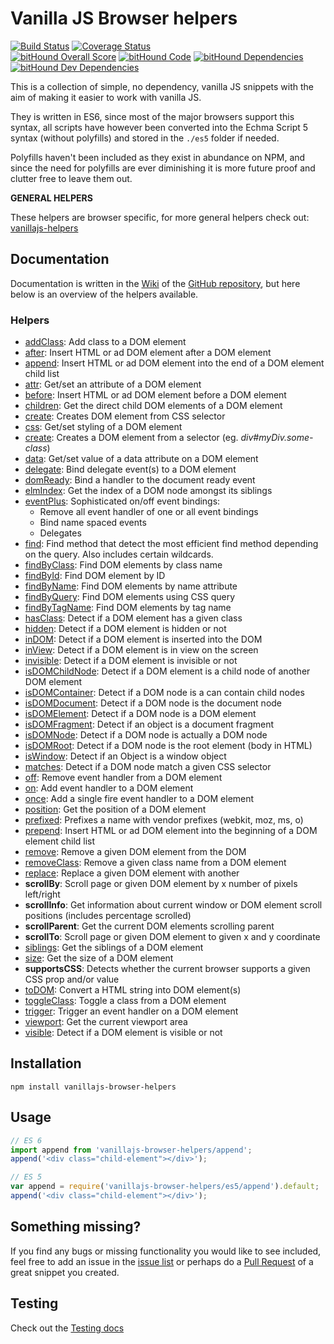# Vanilla JS Browser helpers

[![Build Status](https://travis-ci.org/Tokimon/vanillajs-browser-helpers.svg?branch=master)](https://travis-ci.org/Tokimon/vanillajs-browser-helpers)
[![Coverage Status](https://coveralls.io/repos/github/Tokimon/vanillajs-browser-helpers/badge.svg?branch=master)](https://coveralls.io/github/Tokimon/vanillajs-browser-helpers?branch=master)
<br>
[![bitHound Overall Score](https://www.bithound.io/github/Tokimon/vanillajs-browser-helpers/badges/score.svg)](https://www.bithound.io/github/Tokimon/vanillajs-browser-helpers)
[![bitHound Code](https://www.bithound.io/github/Tokimon/vanillajs-browser-helpers/badges/code.svg)](https://www.bithound.io/github/Tokimon/vanillajs-browser-helpers)
[![bitHound Dependencies](https://www.bithound.io/github/Tokimon/vanillajs-browser-helpers/badges/dependencies.svg)](https://www.bithound.io/github/Tokimon/vanillajs-browser-helpers/master/dependencies/npm)
[![bitHound Dev Dependencies](https://www.bithound.io/github/Tokimon/vanillajs-browser-helpers/badges/devDependencies.svg)](https://www.bithound.io/github/Tokimon/vanillajs-browser-helpers/master/dependencies/npm)

This is a collection of simple, no dependency, vanilla JS snippets with the aim
of making it easier to work with vanilla JS.

They is written in ES6, since most of the major browsers support this syntax,
all scripts have however been converted into the Echma Script 5 syntax (without
polyfills) and stored in the `./es5` folder if needed.

Polyfills haven't been included as they exist in abundance on NPM, and since the
need for polyfills are ever diminishing it is more future proof and clutter free
to leave them out.

**GENERAL HELPERS**

These helpers are browser specific, for more general helpers check out:
[vanillajs-helpers](https://github.com/Tokimon/vanillajs-helpers)

## Documentation

Documentation is written in the [Wiki](https://github.com/Tokimon/vanillajs-browser-helpers/wiki)
of the [GitHub repository](https://github.com/Tokimon/vanillajs-browser-helpers), but here below
is an overview of the helpers available.

### Helpers

- [addClass](https://github.com/Tokimon/vanillajs-browser-helpers/wiki/addClass):
Add class to a DOM element
- [after](https://github.com/Tokimon/vanillajs-browser-helpers/wiki/after):
Insert HTML or ad DOM element after a DOM element
- [append](https://github.com/Tokimon/vanillajs-browser-helpers/wiki/append):
Insert HTML or ad DOM element into the end of a DOM element child list
- [attr](https://github.com/Tokimon/vanillajs-browser-helpers/wiki/attr):
Get/set an attribute of a DOM element
- [before](https://github.com/Tokimon/vanillajs-browser-helpers/wiki/before):
Insert HTML or ad DOM element before a DOM element
- [children](https://github.com/Tokimon/vanillajs-browser-helpers/wiki/children):
Get the direct child DOM elements of a DOM element
- [create](https://github.com/Tokimon/vanillajs-browser-helpers/wiki/create):
Creates DOM element from CSS selector
- [css](https://github.com/Tokimon/vanillajs-browser-helpers/wiki/css):
Get/set styling of a DOM element
- [create](https://github.com/Tokimon/vanillajs-browser-helpers/wiki/create):
Creates a DOM element from a selector (eg. _div#myDiv.some-class_)
- [data](https://github.com/Tokimon/vanillajs-browser-helpers/wiki/data):
Get/set value of a data attribute on a DOM element
- [delegate](https://github.com/Tokimon/vanillajs-browser-helpers/wiki/delegate):
Bind delegate event(s) to a DOM element  
- [domReady](https://github.com/Tokimon/vanillajs-browser-helpers/wiki/domReady):
Bind a handler to the document ready event
- [elmIndex](https://github.com/Tokimon/vanillajs-browser-helpers/wiki/elmIndex):
Get the index of a DOM node amongst its siblings
- [eventPlus](https://github.com/Tokimon/vanillajs-browser-helpers/wiki/eventPlus):
Sophisticated on/off event bindings:
  - Remove all event handler of one or all event bindings
  - Bind name spaced events
  - Delegates
- [find](https://github.com/Tokimon/vanillajs-browser-helpers/wiki/find):
Find method that detect the most efficient find method depending on the query. Also includes certain wildcards.
- [findByClass](https://github.com/Tokimon/vanillajs-browser-helpers/wiki/findByClass):
Find DOM elements by class name
- [findById](https://github.com/Tokimon/vanillajs-browser-helpers/wiki/findById):
Find DOM element by ID
- [findByName](https://github.com/Tokimon/vanillajs-browser-helpers/wiki/findByName):
Find DOM elements by name attribute
- [findByQuery](https://github.com/Tokimon/vanillajs-browser-helpers/wiki/findByQuery):
Find DOM elements using CSS query
- [findByTagName](https://github.com/Tokimon/vanillajs-browser-helpers/wiki/findByTagName):
Find DOM elements by tag name
- [hasClass](https://github.com/Tokimon/vanillajs-browser-helpers/wiki/hasClass):
Detect if a DOM element has a given class
- [hidden](https://github.com/Tokimon/vanillajs-browser-helpers/wiki/hidden):
Detect if a DOM element is hidden or not
- [inDOM](https://github.com/Tokimon/vanillajs-browser-helpers/wiki/inDOM):
Detect if a DOM element is inserted into the DOM
- [inView](https://github.com/Tokimon/vanillajs-browser-helpers/wiki/inView):
Detect if a DOM element is in view on the screen
- [invisible](https://github.com/Tokimon/vanillajs-browser-helpers/wiki/invisible):
Detect if a DOM element is invisible or not
- [isDOMChildNode](https://github.com/Tokimon/vanillajs-browser-helpers/wiki/isDOMChildNode):
Detect if a DOM element is a child node of another DOM element
- [isDOMContainer](https://github.com/Tokimon/vanillajs-browser-helpers/wiki/isDOMContainer):
Detect if a DOM node is a can contain child nodes
- [isDOMDocument](https://github.com/Tokimon/vanillajs-browser-helpers/wiki/isDOMDocument):
Detect if a DOM node is the document node
- [isDOMElement](https://github.com/Tokimon/vanillajs-browser-helpers/wiki/isDOMElement):
Detect if a DOM node is a DOM element
- [isDOMFragment](https://github.com/Tokimon/vanillajs-browser-helpers/wiki/isDOMFragment):
Detect if an object is a document fragment
- [isDOMNode](https://github.com/Tokimon/vanillajs-browser-helpers/wiki/isDOMNode):
Detect if a DOM node is actually a DOM node
- [isDOMRoot](https://github.com/Tokimon/vanillajs-browser-helpers/wiki/isDOMRoot):
Detect if a DOM node is the root element (body in HTML)
- [isWindow](https://github.com/Tokimon/vanillajs-browser-helpers/wiki/isWindow):
Detect if an Object is a window object
- [matches](https://github.com/Tokimon/vanillajs-browser-helpers/wiki/matches):
Detect if a DOM node match a given CSS selector
- [off](https://github.com/Tokimon/vanillajs-browser-helpers/wiki/off):
Remove event handler from a DOM element
- [on](https://github.com/Tokimon/vanillajs-browser-helpers/wiki/on):
Add event handler to a DOM element
- [once](https://github.com/Tokimon/vanillajs-browser-helpers/wiki/once):
Add a single fire event handler to a DOM element
- [position](https://github.com/Tokimon/vanillajs-browser-helpers/wiki/position):
Get the position of a DOM element
- [prefixed](https://github.com/Tokimon/vanillajs-browser-helpers/wiki/prefixed):
Prefixes a name with vendor prefixes (webkit, moz, ms, o)
- [prepend](https://github.com/Tokimon/vanillajs-browser-helpers/wiki/prepend):
Insert HTML or ad DOM element into the beginning of a DOM element child list
- [remove](https://github.com/Tokimon/vanillajs-browser-helpers/wiki/remove):
Remove a given DOM element from the DOM
- [removeClass](https://github.com/Tokimon/vanillajs-browser-helpers/wiki/removeClass):
Remove a given class name from a DOM element
- [replace](https://github.com/Tokimon/vanillajs-browser-helpers/wiki/replace):
Replace a given DOM element with another
- **scrollBy**:
Scroll page or given DOM element by x number of pixels left/right
- **scrollInfo**:
Get information about current window or DOM element scroll positions (includes percentage scrolled)
- **scrollParent**:
Get the current DOM elements scrolling parent
- **scrollTo**:
Scroll page or given DOM element to given x and y coordinate
- [siblings](https://github.com/Tokimon/vanillajs-browser-helpers/wiki/siblings):
Get the siblings of a DOM element
- [size](https://github.com/Tokimon/vanillajs-browser-helpers/wiki/size):
Get the size of a DOM element
- **supportsCSS**:
Detects whether the current browser supports a given CSS prop and/or value
- [toDOM](https://github.com/Tokimon/vanillajs-browser-helpers/wiki/toDOM):
Convert a HTML string into DOM element(s)
- [toggleClass](https://github.com/Tokimon/vanillajs-browser-helpers/wiki/toggleClass):
Toggle a class from a DOM element
- [trigger](https://github.com/Tokimon/vanillajs-browser-helpers/wiki/trigger):
Trigger an event handler on a DOM element
- [viewport](https://github.com/Tokimon/vanillajs-browser-helpers/wiki/viewport):
Get the current viewport area
- [visible](https://github.com/Tokimon/vanillajs-browser-helpers/wiki/visible):
Detect if a DOM element is visible or not

## Installation

```
npm install vanillajs-browser-helpers
```

## Usage

```js
// ES 6
import append from 'vanillajs-browser-helpers/append';
append('<div class="child-element"></div>');
```

```js
// ES 5
var append = require('vanillajs-browser-helpers/es5/append').default;
append('<div class="child-element"></div>');
```

## Something missing?

If you find any bugs or missing functionality you would like to see included, feel
free to add an issue in the [issue list](https://github.com/Tokimon/vanillajs-browser-helpers/issues)
or perhaps do a [Pull Request](https://github.com/Tokimon/vanillajs-browser-helpers/pulls)
of a great snippet you created.

## Testing

Check out the [Testing docs](https://github.com/Tokimon/vanillajs-browser-helpers/wiki/testing)
